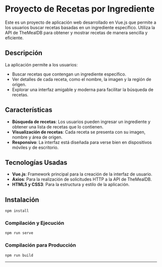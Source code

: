 # Proyecto de Recetas por Ingrediente

Este es un proyecto de aplicación web desarrollado en Vue.js que permite a los usuarios buscar recetas basadas en un ingrediente específico. Utiliza la API de TheMealDB para obtener y mostrar recetas de manera sencilla y eficiente.

## Descripción

La aplicación permite a los usuarios:
- Buscar recetas que contengan un ingrediente específico.
- Ver detalles de cada receta, como el nombre, la imagen y la región de origen.
- Explorar una interfaz amigable y moderna para facilitar la búsqueda de recetas.

## Características

- **Búsqueda de recetas**: Los usuarios pueden ingresar un ingrediente y obtener una lista de recetas que lo contienen.
- **Visualización de recetas**: Cada receta se presenta con su imagen, nombre y área de origen.
- **Responsivo**: La interfaz está diseñada para verse bien en dispositivos móviles y de escritorio.

## Tecnologías Usadas

- **Vue.js**: Framework principal para la creación de la interfaz de usuario.
- **Axios**: Para la realización de solicitudes HTTP a la API de TheMealDB.
- **HTML5 y CSS3**: Para la estructura y estilo de la aplicación.

 
## Instalación
```
npm install
```

### Compilación y Ejecución
```
npm run serve
```

### Compilación para Producción
```
npm run build
```
---
